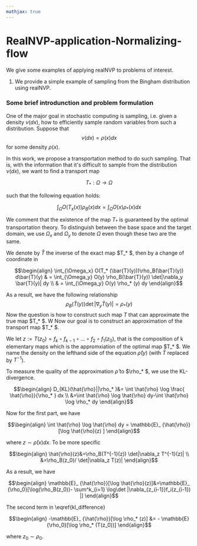 ```yaml
---
mathjax: true
---
```


# RealNVP-application-Normalizing-flow
We give some examples of applying realNVP to problems of interest. 
1. We provide a simple example of sampling from the Bingham distribution using realNVP. 

### Some brief introdunction and problem formulation

One of the major goal in stochastic computing is sampling, i.e. given a density $\nu(dx)$, how to efficiently sample random variables from such a distribution. Suppose that 
	$$\nu(dx) = \rho(x)dx$$ 
for some density $\rho(x)$. 

In this work, we propose a transportation method to do such sampling. That is, with the information that it's difficult to sample from the distribution $\nu(dx)$, we want to find a transport map 

$$ T_*:\Omega \rightarrow \Omega $$ 

such that the following equation holds:

$$\int_{\Omega} O(T_{x} (x))  \rho_B(x)dx = \int_{\Omega} O(x) \rho_* (x)dx $$      

We comment that the existence of the map $T_*$ is guaranteed by the optimal transportation theory.  To distinguish between the base space and the target domain, we use $\Omega_x$ and $\Omega_y$ to denote $\Omega$ even though these two are the same. 

We denote by $\bar{T}$ the inverse of the exact map $T_* $, then by a change of coordinate in 

$$\begin{align}
\int_{\Omega_x} O(T_* (\bar{T}(y)))\rho_B(\bar{T}(y)) d\bar{T}(y) & = \int_{\Omega_y} O(y) \rho_B(\bar{T}(y)) \det|\nabla_y \bar{T}(y)| dy \\
	                                                          & = \int_{\Omega_y} O(y) \rho_* (y) dy
\end{align}$$

As a result, we have the following relationship
	$$\rho_B(\bar{T}(y)) \det|\nabla_y \bar{T}(y)| =\rho_* (y)$$
Now the question is how to construct such map $T$ that can approximate the true map $T_* $. W Now our goal is to construct an approximation of the transport map $T_* $. 

We let $z:=T(z_0)=f_{k} \circ f_{k-1} \circ ... \circ f_{2} \circ f_{1}(z_0)$, that is the composition of k elementary maps which is the appromxiation of the optimal map $T_* $. We name the density on the lefthand side of the equation $\hat{\rho}(y)$ (with $\bar{T}$ replaced by $T^{-1}$).


To measure the quality of the approximation $\hat{\rho}$ to $\rho_* $, we use the KL-divergence. 

$$\begin{align}
	D_{KL}(\hat{\rho}||\rho_* )&= \int \hat{\rho} \log \frac{ \hat{\rho}}{\rho_* } dx \\
	&=\int \hat{\rho} \log \hat{\rho} dy-\int \hat{\rho} \log \rho_* dy
\end{align}$$

Now for the first part, we have 

$$\begin{align}
	\int \hat{\rho} \log \hat{\rho} dy = \mathbb{E}_ {\hat{\rho}}  [\log \hat{\rho}(z) ]
\end{align}$$

where $z \sim \hat{\rho}(x) dx$. 
To be more specific

$$\begin{align}
	\hat{\rho}(z)&=\rho_B(T^{-1}(z)) \det|\nabla_z T^{-1}(z)|  \\
	&=\rho_B(z_0)/ \det|\nabla_z T(z)|
\end{align}$$

As a result, we have 

$$\begin{align}
	\mathbb{E}_ {\hat{\rho}}[\log \hat{\rho}(z)]&=\mathbb{E}_ {\rho_0}[\log(\rho_B(z_0))- \sum^k_{i=1} \log\det |\nabla_{z_{i-1}}f_i(z_{i-1}) |]
\end{align}$$

The second term in \eqref{kl_difference}

$$\begin{align}
	-\mathbb{E}_ {\hat{\rho}}[\log \rho_* (z)] &= - \mathbb{E} {\rho_0}[\log \rho_* (T(z_0))]
\end{align}$$

where $z_0 \sim \rho_0$.

